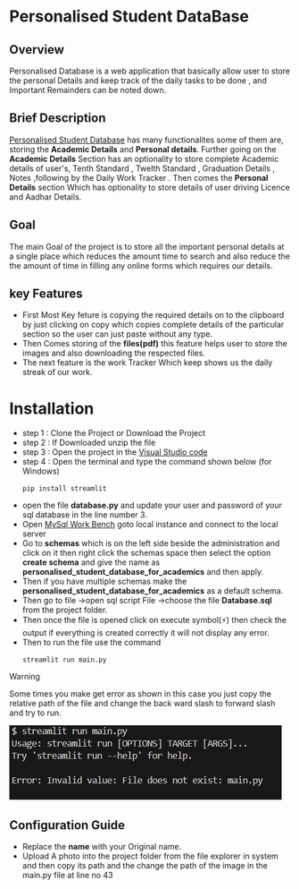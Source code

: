# Personalised Student DataBase
## Overview
Personalised Database is a web application that basically allow user to store the personal Details and keep track of the daily tasks to be done , and Important Remainders can be noted down.
## Brief Description
[Personalised Student Database](https://github.com/0304ajay/Personalised_Student_DataBase_for_Academics) has many functionalites some of them are, storing the **Academic Details** and **Personal details**. Further going on the **Academic Details** Section has an optionality to store complete Academic details of user's, Tenth Standard , Twelth Standard , Graduation Details , Notes ,following by the Daily Work Tracker .
Then comes the **Personal Details** section Which has optionality to store details of user driving Licence and Aadhar Details.
## Goal
The main Goal of the project is to store all the important personal details at a single place which  reduces the  amount time to search and also reduce the the amount of time in filling any online forms which requires our details.
## key Features
- First Most Key feture is copying the required details on to the clipboard by just clicking on copy which copies complete details of the particular section so the user can just paste without any type.
- Then Comes storing of the **files(pdf)** this feature helps user to store the images and also downloading the respected  files.
- The next feature is the work Tracker Which keep shows us the daily streak of our work.

# Installation
- step 1 : Clone the Project or Download the Project
- step 2 : If Downloaded unzip the file
- step 3 : Open the project in the [Visual Studio code](https://code.visualstudio.com/) 
- step 4 : Open the terminal and type the command shown below (for Windows)
  ```
  pip install streamlit
  ```
- open the file **database.py** and update your user and password of your sql database in the line number 3.
- Open [MySql Work Bench](https://dev.mysql.com/downloads/mysql/) goto local instance and connect to the local server
- Go to **schemas** which is on the left side beside the administration  and click on it then right click the schemas space then select the option **create schema** and give the name as **personalised_student_database_for_academics** and then apply.
- Then if you have multiple schemas make the **personalised_student_database_for_academics** as a default schema.
- Then go to file ->open sql script File ->choose the file **Database.sql** from the project folder.
- Then once the file is opened click on execute symbol(⚡) then check the output if everything is created correctly it will not display any error.
- Then to run the file use the command
  ```
  streamlit run main.py
  ```
> [!WARNING]
  > Some times you make get error as shown in this case you just copy the relative path of the file and change the back ward slash to forward slash and try to run.

![Error Message](error.png)

## Configuration Guide
- Replace the **name** with your Original name.
- Upload A photo into the project folder from the file explorer in system and then copy its path and the change the path of the image in the main.py file at line no 43 
